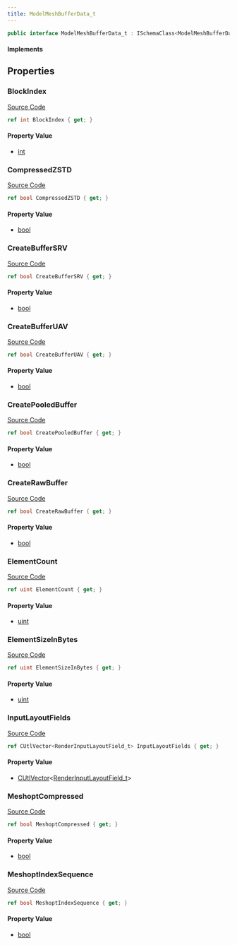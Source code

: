 ```yaml
---
title: ModelMeshBufferData_t
---
```


```csharp
public interface ModelMeshBufferData_t : ISchemaClass<ModelMeshBufferData_t>, ISchemaField, ISchemaClass, INativeHandle
```

#### Implements

## Properties

### BlockIndex

[Source Code](https://github.com/swiftly-solution/swiftlys2/blob/main/managed/src/SwiftlyS2.Generated/Schemas/Interfaces/ModelMeshBufferData_t.cs#L17)

```csharp
ref int BlockIndex { get; }
```

#### Property Value

- [int](https://learn.microsoft.com/dotnet/api/system.int32)

### CompressedZSTD

[Source Code](https://github.com/swiftly-solution/swiftlys2/blob/main/managed/src/SwiftlyS2.Generated/Schemas/Interfaces/ModelMeshBufferData_t.cs#L27)

```csharp
ref bool CompressedZSTD { get; }
```

#### Property Value

- [bool](https://learn.microsoft.com/dotnet/api/system.boolean)

### CreateBufferSRV

[Source Code](https://github.com/swiftly-solution/swiftlys2/blob/main/managed/src/SwiftlyS2.Generated/Schemas/Interfaces/ModelMeshBufferData_t.cs#L29)

```csharp
ref bool CreateBufferSRV { get; }
```

#### Property Value

- [bool](https://learn.microsoft.com/dotnet/api/system.boolean)

### CreateBufferUAV

[Source Code](https://github.com/swiftly-solution/swiftlys2/blob/main/managed/src/SwiftlyS2.Generated/Schemas/Interfaces/ModelMeshBufferData_t.cs#L31)

```csharp
ref bool CreateBufferUAV { get; }
```

#### Property Value

- [bool](https://learn.microsoft.com/dotnet/api/system.boolean)

### CreatePooledBuffer

[Source Code](https://github.com/swiftly-solution/swiftlys2/blob/main/managed/src/SwiftlyS2.Generated/Schemas/Interfaces/ModelMeshBufferData_t.cs#L35)

```csharp
ref bool CreatePooledBuffer { get; }
```

#### Property Value

- [bool](https://learn.microsoft.com/dotnet/api/system.boolean)

### CreateRawBuffer

[Source Code](https://github.com/swiftly-solution/swiftlys2/blob/main/managed/src/SwiftlyS2.Generated/Schemas/Interfaces/ModelMeshBufferData_t.cs#L33)

```csharp
ref bool CreateRawBuffer { get; }
```

#### Property Value

- [bool](https://learn.microsoft.com/dotnet/api/system.boolean)

### ElementCount

[Source Code](https://github.com/swiftly-solution/swiftlys2/blob/main/managed/src/SwiftlyS2.Generated/Schemas/Interfaces/ModelMeshBufferData_t.cs#L19)

```csharp
ref uint ElementCount { get; }
```

#### Property Value

- [uint](https://learn.microsoft.com/dotnet/api/system.uint32)

### ElementSizeInBytes

[Source Code](https://github.com/swiftly-solution/swiftlys2/blob/main/managed/src/SwiftlyS2.Generated/Schemas/Interfaces/ModelMeshBufferData_t.cs#L21)

```csharp
ref uint ElementSizeInBytes { get; }
```

#### Property Value

- [uint](https://learn.microsoft.com/dotnet/api/system.uint32)

### InputLayoutFields

[Source Code](https://github.com/swiftly-solution/swiftlys2/blob/main/managed/src/SwiftlyS2.Generated/Schemas/Interfaces/ModelMeshBufferData_t.cs#L37)

```csharp
ref CUtlVector<RenderInputLayoutField_t> InputLayoutFields { get; }
```

#### Property Value

- [CUtlVector](/docs/api/-1)<[RenderInputLayoutField_t](/docs/api/shared/schemadefinitions/renderinputlayoutfield_t)>

### MeshoptCompressed

[Source Code](https://github.com/swiftly-solution/swiftlys2/blob/main/managed/src/SwiftlyS2.Generated/Schemas/Interfaces/ModelMeshBufferData_t.cs#L23)

```csharp
ref bool MeshoptCompressed { get; }
```

#### Property Value

- [bool](https://learn.microsoft.com/dotnet/api/system.boolean)

### MeshoptIndexSequence

[Source Code](https://github.com/swiftly-solution/swiftlys2/blob/main/managed/src/SwiftlyS2.Generated/Schemas/Interfaces/ModelMeshBufferData_t.cs#L25)

```csharp
ref bool MeshoptIndexSequence { get; }
```

#### Property Value

- [bool](https://learn.microsoft.com/dotnet/api/system.boolean)

